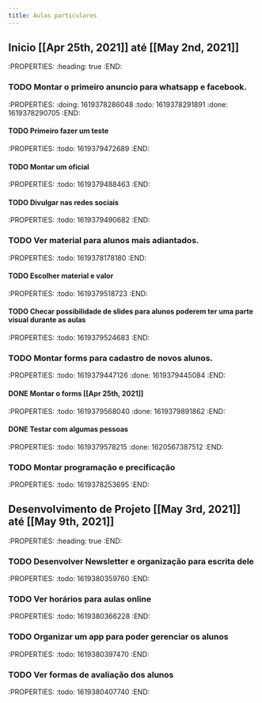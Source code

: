 ```yaml
---
title: Aulas particulares
---
```


## Inicio [[Apr 25th, 2021]] até [[May 2nd, 2021]] 
:PROPERTIES:
:heading: true
:END:
### TODO Montar o primeiro anuncio para whatsapp e facebook.
:PROPERTIES:
:doing: 1619378286048
:todo: 1619378291891
:done: 1619378290705
:END:
#### TODO Primeiro fazer um teste
:PROPERTIES:
:todo: 1619379472689
:END:
#### TODO  Montar um oficial
:PROPERTIES:
:todo: 1619379488463
:END:
#### TODO Divulgar nas redes sociais
:PROPERTIES:
:todo: 1619379490682
:END:
### TODO Ver material para alunos mais adiantados.
:PROPERTIES:
:todo: 1619378178180
:END:
#### TODO Escolher material e valor
:PROPERTIES:
:todo: 1619379518723
:END:
#### TODO Checar possibilidade de slides para alunos poderem ter uma parte visual durante as aulas
:PROPERTIES:
:todo: 1619379524683
:END:
### TODO Montar forms para cadastro de novos alunos.
:PROPERTIES:
:todo: 1619379447126
:done: 1619379445084
:END:
#### DONE Montar o forms [[Apr 25th, 2021]] 
:PROPERTIES:
:todo: 1619379568040
:done: 1619379891862
:END:
#### DONE Testar com algumas pessoas
:PROPERTIES:
:todo: 1619379578215
:done: 1620567387512
:END:
### TODO Montar programação e precificação
:PROPERTIES:
:todo: 1619378253695
:END:
## Desenvolvimento de Projeto [[May 3rd, 2021]] até [[May 9th, 2021]]
:PROPERTIES:
:heading: true
:END:
### TODO Desenvolver Newsletter e organização para escrita dele
:PROPERTIES:
:todo: 1619380359760
:END:
### TODO  Ver horários para aulas online
:PROPERTIES:
:todo: 1619380366228
:END:
### TODO Organizar um app para poder gerenciar os alunos
:PROPERTIES:
:todo: 1619380397470
:END:
### TODO Ver formas de avaliação dos alunos
:PROPERTIES:
:todo: 1619380407740
:END:
###

